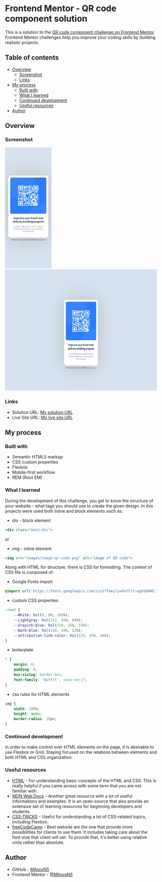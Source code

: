 # Frontend Mentor - QR code component solution

This is a solution to the [QR code component challenge on Frontend Mentor](https://www.frontendmentor.io/challenges/qr-code-component-iux_sIO_H). Frontend Mentor challenges help you improve your coding skills by building realistic projects. 

## Table of contents

- [Overview](#overview)
  - [Screenshot](#screenshot)
  - [Links](#links)
- [My process](#my-process)
  - [Built with](#built-with)
  - [What I learned](#what-i-learned)
  - [Continued development](#continued-development)
  - [Useful resources](#useful-resources)
- [Author](#author)

## Overview

### Screenshot
<div>
  <img src="myimages/solution_mobileview375.jpg" width="auto" height="400" src="solution on mobile view"/>
  <img src="myimages/solution_desktopview1440.jpg" width="auto" height="400" src="solution on desktop view"/>
</div>

### Links

- Solution URL: [My solution URL](https://github.com/MiloosN5/FrontendMentor_QRCode_Challenge)
- Live Site URL: [My live site URL](https://miloosn5.github.io/FrontendMentor_QRCode_Challenge/)


## My process

### Built with

- Semantic HTML5 markup
- CSS custom properties
- Flexbox
- Mobile-first workflow
- REM (Root EM)

### What I learned

During the development of this challenge, you get to know the structure of your website - what tags you should use to create the given design. In this projects were used both inline and block elements such as:
  * div - block element
  ```html
  <div class="main-div">
  ```
  or
  * img - inline element
  ```html
  <img src="images/image-qr-code.png" alt="image of QR code">
  ```

Along with HTML for structure, there is CSS for formatting. The context of CSS file is composed of:
  * Google Fonts import
  ```css
  @import url('https://fonts.googleapis.com/css2?family=Outfit:wght@400;700&display=swap');
  ```
  * custom CSS properties
  ```css
  :root {
      --White: hsl(0, 0%, 100%);
      --Lightgray: hsl(212, 45%, 89%);
      --Grayish-blue: hsl(220, 15%, 55%);
      --Dark-blue: hsl(218, 44%, 22%);
      --attribution-link-color: hsl(228, 45%, 44%);
  }
  ```
  * boilerplate 
  ```css
  * {
      margin: 0;
      padding: 0;
      box-sizing: border-box;
      font-family: 'Outfit', sans-serif;
  }
  ```
  * css rules for HTML elements
  ```css
  img {
      width: 100%;
      height: auto;
      border-radius: 10px;
  }
  ```

### Continued development

In order to make control over HTML elements on the page, it is desirable to use Flexbox or Grid. 
Staying focused on the relations between elements and both HTML and CSS organization. 

### Useful resources

- [HTML](https://www.w3schools.com/html/default.asp) - For understanding basic concepts of the HTML and CSS. This is really helpful if you came across with some term that you are not familiar with.
- [MDN Web Docs](https://developer.mozilla.org/en-US/docs/Web/HTML/Element/footer) - Another great resource with a lot of useful informations and examples. It is an open-source that also provide an extensive set of learning resources for beginning developers and students.
- [CSS-TRICKS](https://css-tricks.com/snippets/css/a-guide-to-flexbox/) - Useful for understanding a lot of CSS-related topics, including Flexbox.
- [freeCodeCamp](https://www.freecodecamp.org/news/what-is-rem-in-css/) - Best website are the one that provide more possibilities for clients to use them. It includes taking care about the font-size that client will set. To provide that, it's better using relative units rather than absolute. 

## Author

- GitHub - [MiloosN5](https://github.com/MiloosN5)
- Frontend Mentor - [@MiloosN5](https://www.frontendmentor.io/profile/MiloosN5)


